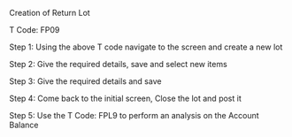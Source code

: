 Creation of Return Lot

T Code:  FP09

Step 1: Using the above T code navigate to the screen and create a new lot

Step 2: Give the required details, save and select new items

Step 3: Give the required details and save

Step 4: Come back to the initial screen, Close the lot and post it

Step 5: Use the T Code: FPL9 to perform an analysis on the Account Balance